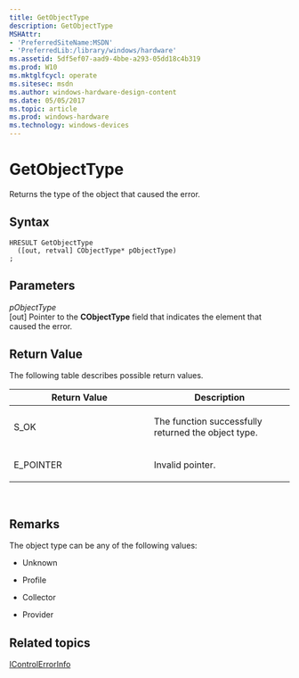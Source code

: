 ```yaml
---
title: GetObjectType
description: GetObjectType
MSHAttr:
- 'PreferredSiteName:MSDN'
- 'PreferredLib:/library/windows/hardware'
ms.assetid: 5df5ef07-aad9-4bbe-a293-05dd18c4b319
ms.prod: W10
ms.mktglfcycl: operate
ms.sitesec: msdn
ms.author: windows-hardware-design-content
ms.date: 05/05/2017
ms.topic: article
ms.prod: windows-hardware
ms.technology: windows-devices
---
```


# GetObjectType


Returns the type of the object that caused the error.

## Syntax


``` syntax
HRESULT GetObjectType
  ([out, retval] CObjectType* pObjectType)
;
```

## Parameters


<a href="" id="pobjecttype"></a>*pObjectType*  
\[out\] Pointer to the **CObjectType** field that indicates the element that caused the error.

## Return Value


The following table describes possible return values.

<table>
<colgroup>
<col width="50%" />
<col width="50%" />
</colgroup>
<thead>
<tr class="header">
<th>Return Value</th>
<th>Description</th>
</tr>
</thead>
<tbody>
<tr class="odd">
<td><p>S_OK</p></td>
<td><p>The function successfully returned the object type.</p></td>
</tr>
<tr class="even">
<td><p>E_POINTER</p></td>
<td><p>Invalid pointer.</p></td>
</tr>
</tbody>
</table>

 

## Remarks


The object type can be any of the following values:

-   Unknown

-   Profile

-   Collector

-   Provider

## Related topics


[IControlErrorInfo](icontrolerrorinfo.md)

 

 







